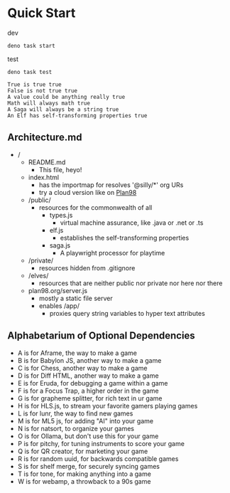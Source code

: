 # Quick Start

dev
```
deno task start
```

test
```
deno task test
```

```
True is true true
False is not true true
A value could be anything really true
Math will always math true
A Saga will always be a string true
An Elf has self-transforming properties true
```

## Architecture.md

* /
  * README.md
    * This file, heyo!
  * index.html
    * has the importmap for resolves '@silly/*' org URs
    * try a cloud version like on [Plan98](https://plan98.org)
  * /public/
    * resources for the commonwealth of all
      * types.js
        * virtual machine assurance, like .java or .net or .ts
      * elf.js
        * establishes the self-transforming properties
      * saga.js
        * A playwright processor for playtime
  * /private/
    * resources hidden from .gitignore
  * /elves/
    * resources that are neither public nor private nor here nor there
  * plan98.org/server.js
    * mostly a static file server
    * enables /app/
      * proxies query string variables to hyper text attributes

## Alphabetarium of Optional Dependencies

* A is for Aframe, the way to make a game
* B is for Babylon JS, another way to make a game
* C is for Chess, another way to make a game
* D is for Diff HTML, another way to make a game
* E is for Eruda, for debugging a game within a game
* F is for a Focus Trap, a higher order in the game
* G is for grapheme splitter, for rich text in ur game
* H is for HLS.js, to stream your favorite gamers playing games
* L is for lunr, the way to find new games
* M is for ML5 js, for adding "AI" into your game
* N is for natsort, to organize your games
* O is for Ollama, but don't use this for your game
* P is for pitchy, for tuning instruments to score your game
* Q is for QR creator, for marketing your game
* R is for random uuid, for backwards compatible games
* S is for shelf merge, for securely syncing games
* T is for tone, for making anything into a game
* W is for webamp, a throwback to a 90s game
